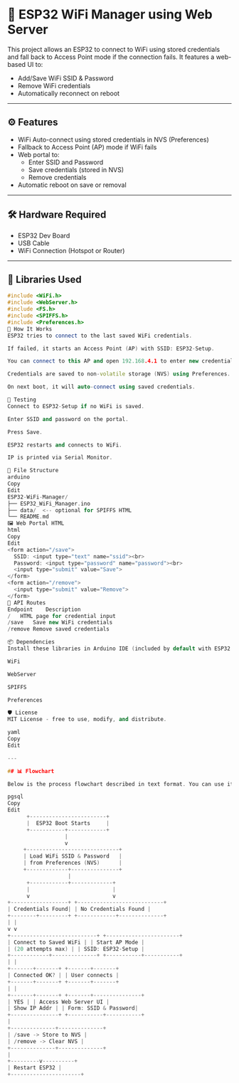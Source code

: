 # 📡 ESP32 WiFi Manager using Web Server

This project allows an ESP32 to connect to WiFi using stored credentials and fall back to Access Point mode if the connection fails. It features a web-based UI to:

- Add/Save WiFi SSID & Password
- Remove WiFi credentials
- Automatically reconnect on reboot

---

## ⚙️ Features

- WiFi Auto-connect using stored credentials in NVS (Preferences)
- Fallback to Access Point (AP) mode if WiFi fails
- Web portal to:
  - Enter SSID and Password
  - Save credentials (stored in NVS)
  - Remove credentials
- Automatic reboot on save or removal

---

## 🛠️ Hardware Required

- ESP32 Dev Board
- USB Cable
- WiFi Connection (Hotspot or Router)

---

## 🧰 Libraries Used

```cpp
#include <WiFi.h>
#include <WebServer.h>
#include <FS.h>
#include <SPIFFS.h>
#include <Preferences.h>
🚀 How It Works
ESP32 tries to connect to the last saved WiFi credentials.

If failed, it starts an Access Point (AP) with SSID: ESP32-Setup.

You can connect to this AP and open 192.168.4.1 to enter new credentials.

Credentials are saved to non-volatile storage (NVS) using Preferences.

On next boot, it will auto-connect using saved credentials.

🧪 Testing
Connect to ESP32-Setup if no WiFi is saved.

Enter SSID and password on the portal.

Press Save.

ESP32 restarts and connects to WiFi.

IP is printed via Serial Monitor.

📂 File Structure
arduino
Copy
Edit
ESP32-WiFi-Manager/
├── ESP32_WiFi_Manager.ino
├── data/  <-- optional for SPIFFS HTML
└── README.md
🖼️ Web Portal HTML
html
Copy
Edit
<form action="/save">
  SSID: <input type="text" name="ssid"><br>
  Password: <input type="password" name="password"><br>
  <input type="submit" value="Save">
</form>
<form action="/remove">
  <input type="submit" value="Remove">
</form>
🔄 API Routes
Endpoint	Description
/	HTML page for credential input
/save	Save new WiFi credentials
/remove	Remove saved credentials

📦 Dependencies
Install these libraries in Arduino IDE (included by default with ESP32 core):

WiFi

WebServer

SPIFFS

Preferences

🛡️ License
MIT License - free to use, modify, and distribute.

yaml
Copy
Edit

---

## 📊 Flowchart

Below is the process flowchart described in text format. You can use it with draw.io or Lucidchart to convert it to a visual diagram.

pgsql
Copy
Edit
      +------------------------+
      |  ESP32 Boot Starts     |
      +-----------+------------+
                  |
                  v
     +-----------------------------+
     | Load WiFi SSID & Password   |
     | from Preferences (NVS)      |
     +-------------+---------------+
                   |
      +------------+-------------+
      |                          |
      v                          v
+------------------+ +---------------------------+
| Credentials Found| | No Credentials Found |
+--------+---------+ +------------+--------------+
| |
v v
+---------------------------+ +-----------------------+
| Connect to Saved WiFi | | Start AP Mode |
| (20 attempts max) | | SSID: ESP32-Setup |
+------------+--------------+ +-----------+-----------+
| |
+-------+-------+ +-------+-------+
| Connected OK? | | User connects |
+-------+-------+ +-------+-------+
| |
+-------+-------+ +-------+---------------+
| YES | | Access Web Server UI |
| Show IP Addr | | Form: SSID & Password|
+---------------+ +-----------+-----------+
|
+--------------+--------------+
| /save -> Store to NVS |
| /remove -> Clear NVS |
+--------------+--------------+
|
+---------v----------+
| Restart ESP32 |
+----------------------+
